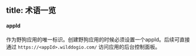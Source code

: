 title: 术语一览
---

#### appId

作为野狗应用的唯一标识。创建野狗应用的时候必须设置一个appId。后续可直接通过 `https://<appId>.wilddogio.com/` 访问应用的后台控制面板。



